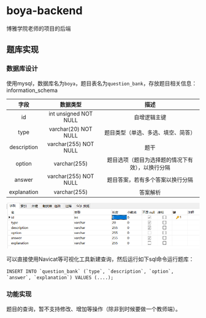 # boya-backend
博雅学院老师的项目的后端

## 题库实现

### 数据库设计

使用mysql，数据库名为`boya`，题目表名为`question_bank`，存放题目相关信息：information_schema

|    字段     |       数据类型        |                       描述                       |
| :---------: | :-------------------: | :----------------------------------------------: |
|     id      | int unsigned NOT NULL |                   自增逻辑主键                   |
|    type     | varchar(20) NOT NULL  |        题目类型（单选、多选、填空、简答）        |
| description | varchar(255) NOT NULL |                       题干                       |
|   option    |     varchar(255)      | 题目选项（题目为选择题的情况下有效），以换行分隔 |
|   answer    | varchar(255) NOT NULL |         题目答案，若有多个答案以换行分隔         |
| explanation |     varchar(255)      |                     答案解析                     |

<img src="img/image-20220126195226495.png" alt="image-20220126195226495" style="zoom:80%;" />

可以直接使用Navicat等可视化工具新建查询，然后运行如下sql命令运行题库：

```mysql
INSERT INTO `question_bank` (`type`, `description`, `option`, `answer`, `explanation`) VALUES (....);
```

### 功能实现

题目的查询，暂不支持修改、增加等操作（除非到时候要做一个教师端）。